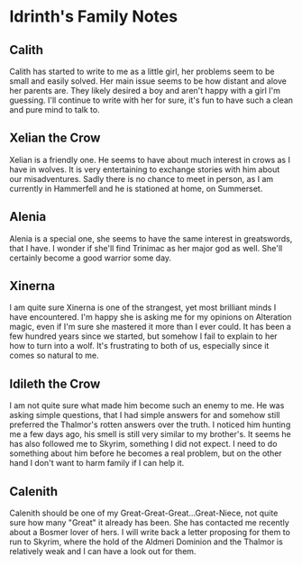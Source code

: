 # Idrinth's Family Notes

## Calith

Calith has started to write to me as a little girl, her problems seem to be small and easily solved. Her main issue seems to be how distant and alove her parents are. They likely desired a boy and aren't happy with a girl I'm guessing.
I'll continue to write with her for sure, it's fun to have such a clean and pure mind to talk to.

## Xelian the Crow

Xelian is a friendly one. He seems to have about much interest in crows as I have in wolves. It is very entertaining to exchange stories with him about our misadventures.
Sadly there is no chance to meet in person, as I am currently in Hammerfell and he is stationed at home, on Summerset.

## Alenia

Alenia is a special one, she seems to have the same interest in greatswords, that I have. I wonder if she'll find Trinimac as her major god as well. She'll certainly become a good warrior some day.

## Xinerna

I am quite sure Xinerna is one of the strangest, yet most brilliant minds I have encountered. I'm happy she is asking me for my opinions on Alteration magic, even if I'm sure she mastered it more than I ever could.
It has been a few hundred years since we started, but somehow I fail to explain to her how to turn into a wolf. It's frustrating to both of us, especially since it comes so natural to me.

## Idileth the Crow

I am not quite sure what made him become such an enemy to me. He was asking simple questions, that I had simple answers for and somehow still preferred the Thalmor's rotten answers over the truth. I noticed him hunting me a few days ago, his smell is still very similar to my brother's.
It seems he has also followed me to Skyrim, something I did not expect. I need to do something about him before he becomes a real problem, but on the other hand I don't want to harm family if I can help it.

## Calenith

Calenith should be one of my Great-Great-Great...Great-Niece, not quite sure how many "Great" it already has been. She has contacted me recently about a Bosmer lover of hers. I will write back a letter proposing for them to run to Skyrim, where the hold of the Aldmeri Dominion and the Thalmor is relatively weak and I can have a look out for them.
